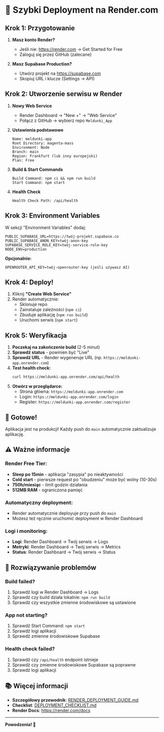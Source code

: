 # 🚀 Szybki Deployment na Render.com

## Krok 1: Przygotowanie

1. **Masz konto Render?**
   - Jeśli nie: https://render.com → Get Started for Free
   - Zaloguj się przez GitHub (zalecane)

2. **Masz Supabase Production?**
   - Utwórz projekt na https://supabase.com
   - Skopiuj URL i klucze (Settings → API)

## Krok 2: Utworzenie serwisu w Render

1. **Nowy Web Service**
   - Render Dashboard → "New +" → "Web Service"
   - Połącz z GitHub → wybierz repo `Meldunki_App`

2. **Ustawienia podstawowe**
   ```
   Name: meldunki-app
   Root Directory: magenta-mass
   Environment: Node
   Branch: main
   Region: Frankfurt (lub inny europejski)
   Plan: Free
   ```

3. **Build & Start Commands**
   ```
   Build Command: npm ci && npm run build
   Start Command: npm start
   ```

4. **Health Check**
   ```
   Health Check Path: /api/health
   ```

## Krok 3: Environment Variables

W sekcji "Environment Variables" dodaj:

```
PUBLIC_SUPABASE_URL=https://twój-projekt.supabase.co
PUBLIC_SUPABASE_ANON_KEY=twój-anon-key
SUPABASE_SERVICE_ROLE_KEY=twój-service-role-key
NODE_ENV=production
```

**Opcjonalnie:**
```
OPENROUTER_API_KEY=twój-openrouter-key (jeśli używasz AI)
```

## Krok 4: Deploy!

1. Kliknij **"Create Web Service"**
2. Render automatycznie:
   - Sklonuje repo
   - Zainstaluje zależności (`npm ci`)
   - Zbuduje aplikację (`npm run build`)
   - Uruchomi serwis (`npm start`)

## Krok 5: Weryfikacja

1. **Poczekaj na zakończenie build** (2-5 minut)
2. **Sprawdź status** - powinien być "Live"
3. **Sprawdź URL** - Render wygeneruje URL (np. `https://meldunki-app.onrender.com`)
4. **Test health check:**
   ```bash
   curl https://meldunki-app.onrender.com/api/health
   ```
5. **Otwórz w przeglądarce:**
   - Strona główna: `https://meldunki-app.onrender.com`
   - Login: `https://meldunki-app.onrender.com/login`
   - Register: `https://meldunki-app.onrender.com/register`

## 🎉 Gotowe!

Aplikacja jest na produkcji! Każdy push do `main` automatycznie zaktualizuje aplikację.

## ⚠️ Ważne informacje

### Render Free Tier:
- **Sleep po 15min** - aplikacja "zasypia" po nieaktywności
- **Cold start** - pierwsze request po "obudzeniu" może być wolny (10-30s)
- **750h/miesiąc** - limit godzin działania
- **512MB RAM** - ograniczona pamięć

### Automatyczny deployment:
- Render automatycznie deployuje przy push do `main`
- Możesz też ręcznie uruchomić deployment w Render Dashboard

### Logi i monitoring:
- **Logi**: Render Dashboard → Twój serwis → Logs
- **Metryki**: Render Dashboard → Twój serwis → Metrics
- **Status**: Render Dashboard → Twój serwis → Status

## 🔧 Rozwiązywanie problemów

### Build failed?
1. Sprawdź logi w Render Dashboard → Logs
2. Sprawdź czy build działa lokalnie: `npm run build`
3. Sprawdź czy wszystkie zmienne środowiskowe są ustawione

### App not starting?
1. Sprawdź Start Command: `npm start`
2. Sprawdź logi aplikacji
3. Sprawdź zmienne środowiskowe Supabase

### Health check failed?
1. Sprawdź czy `/api/health` endpoint istnieje
2. Sprawdź czy zmienne środowiskowe Supabase są poprawne
3. Sprawdź logi aplikacji

## 📚 Więcej informacji

- **Szczegółowy przewodnik**: [RENDER_DEPLOYMENT_GUIDE.md](./RENDER_DEPLOYMENT_GUIDE.md)
- **Checklist**: [DEPLOYMENT_CHECKLIST.md](./DEPLOYMENT_CHECKLIST.md)
- **Render Docs**: https://render.com/docs

---

**Powodzenia! 🚀**
